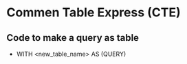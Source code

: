 # Commen Table Express (CTE)

## Code to make a query as table

* WITH <new_table_name>  AS (QUERY)
